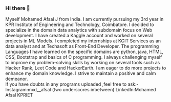 ### Hi there 👋
Myself Mohamed Afsal J from India. I am currently pursuing my 3rd year in KPR Institute of Engineering and Technology, Coimbatore. I decided to specialize in the domain data analytics with subdomain focus on Web development. I have created a Kaggle account and worked on several projects in ML Models. I completed my internships at KGIT Services as an data analyst and at Techasoft as Front-End Developer. The programming Languages I have learned on the specific domains are python, java, HTML, CSS, Bootstrap and basics of C programming. I always challenging myself to improve my problem-solving skills by working on several tools such as Hacker Rank, Leet Code and HackerEarth. I am eager to do more projects to enhance my domain knowledge. I strive to maintain a positive and calm demeanor.  
If you have doubts in any programs uploaded ,feel free to ask:-
            Instagram:mxd__afsal (two underscores inbetween)
            LinkedIn:Mohamed Afsal KPRIET
<!--
**afsalJ/afsalJ** is a ✨ _special_ ✨ repository because its `README.md` (this file) appears on your GitHub profile.

Here are some ideas to get you started:

- 🔭 I’m currently working on ...
- 🌱 I’m currently learning ...
- 👯 I’m looking to collaborate on ...
- 🤔 I’m looking for help with ...
- 💬 Ask me about ...
- 📫 How to reach me: ...
- 😄 Pronouns: ...
- ⚡ Fun fact: ...
-->
